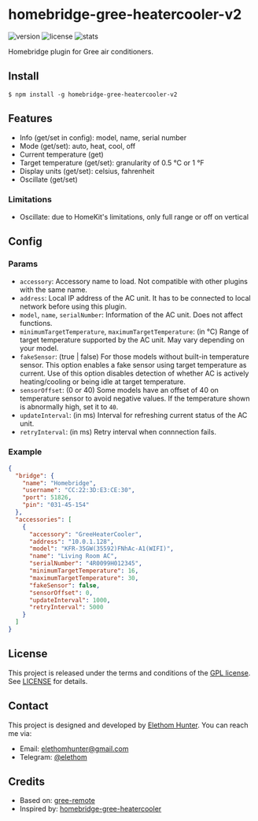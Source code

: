 # homebridge-gree-heatercooler-v2

![version](https://img.shields.io/npm/v/homebridge-gree-heatercooler-v2) ![license](https://img.shields.io/npm/l/homebridge-gree-heatercooler-v2) ![stats](https://img.shields.io/npm/dw/homebridge-gree-heatercooler-v2)

Homebridge plugin for Gree air conditioners.

## Install

```shell
$ npm install -g homebridge-gree-heatercooler-v2
```

## Features

* Info (get/set in config): model, name, serial number
* Mode (get/set): auto, heat, cool, off
* Current temperature (get)
* Target temperature (get/set): granularity of 0.5 °C or 1 °F
* Display units (get/set): celsius, fahrenheit
* Oscillate (get/set)

### Limitations

* Oscillate: due to HomeKit's limitations, only full range or off on vertical

## Config

### Params

* `accessory`: Accessory name to load. Not compatible with other plugins with the same name.
* `address`: Local IP address of the AC unit. It has to be connected to local network before using this plugin.
* `model`, `name`, `serialNumber`: Information of the AC unit. Does not affect functions.
* `minimumTargetTemperature`, `maximumTargetTemperature`: (in °C) Range of target temperature supported by the AC unit. May vary depending on your model.
* `fakeSensor`: (true | false) For those models without built-in temperature sensor. This option enables a fake sensor using target temperature as current. Use of this option disables detection of whether AC is actively heating/cooling or being idle at target temperature.
* `sensorOffset`: (0 or 40) Some models have an offset of 40 on temperature sensor to avoid negative values. If the temperature shown is abnormally high, set it to `40`.
* `updateInterval`: (in ms) Interval for refreshing current status of the AC unit.
* `retryInterval`: (in ms) Retry interval when connnection fails.

### Example

```json
{
  "bridge": {
    "name": "Homebridge",
    "username": "CC:22:3D:E3:CE:30",
    "port": 51826,
    "pin": "031-45-154"
  },
  "accessories": [
    {
      "accessory": "GreeHeaterCooler",
      "address": "10.0.1.128",
      "model": "KFR-35GW(35592)FNhAc-A1(WIFI)",
      "name": "Living Room AC",
      "serialNumber": "4R0099H012345",
      "minimumTargetTemperature": 16,
      "maximumTargetTemperature": 30,
      "fakeSensor": false,
      "sensorOffset": 0,
      "updateInterval": 1000,
      "retryInterval": 5000
    }
  ]
}
```

## License

This project is released under the terms and conditions of the [GPL license](https://www.gnu.org/licenses/#GPL). See [LICENSE](/LICENSE) for details.

## Contact

This project is designed and developed by [Elethom Hunter](http://github.com/Elethom). You can reach me via:

* Email: elethomhunter@gmail.com
* Telegram: [@elethom](http://telegram.me/elethom)

## Credits

* Based on: [gree-remote](https://github.com/tomikaa87/gree-remote)
* Inspired by: [homebridge-gree-heatercooler](https://github.com/ddenisyuk/homebridge-gree-heatercooler)
